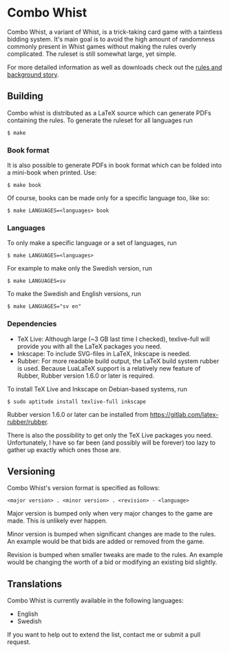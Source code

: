 # Combo Whist
Combo Whist, a variant of Whist, is a trick-taking card game with a taintless bidding system. It's main goal is to avoid the high amount of randomness commonly present in Whist games without making the rules overly complicated. The ruleset is still somewhat large, yet simple.

For more detailed information as well as downloads check out the [rules and background story](http://nijoakim.com/combo-whist).

## Building
Combo whist is distributed as a LaTeX source which can generate PDFs containing the rules. To generate the ruleset for all languages run

	$ make

### Book format
It is also possible to generate PDFs in book format which can be folded into a mini-book when printed. Use:

	$ make book

Of course, books can be made only for a specific language too, like so:

	$ make LANGUAGES=<languages> book

### Languages
To only make a specific language or a set of languages, run

	$ make LANGUAGES=<languages>

For example to make only the Swedish version, run

	$ make LANGUAGES=sv

To make the Swedish and English versions, run

	$ make LANGUAGES="sv en"

### Dependencies
- TeX Live: Although large (~3 GB last time I checked), texlive-full will provide you with all the LaTeX packages you need.
- Inkscape: To include SVG-files in LaTeX, Inkscape is needed.
- Rubber: For more readable build output, the LaTeX build system rubber is used. Because LuaLaTeX support is a relatively new feature of Rubber, Rubber version 1.6.0 or later is required.

To install TeX Live and Inkscape on Debian-based systems, run

	$ sudo aptitude install texlive-full inkscape

Rubber version 1.6.0 or later can be installed from <a href="https://gitlab.com/latex-rubber/rubber">https://gitlab.com/latex-rubber/rubber</a>.

There is also the possibility to get only the TeX Live packages you need. Unfortunately, I have so far been (and possibly will be forever) too lazy to gather up exactly which ones those are.

## Versioning
Combo Whist's version format is specified as follows:

	<major version> . <minor version> . <revision> - <language>

Major version is bumped only when very major changes to the game are made. This is unlikely ever happen.

Minor version is bumped when significant changes are made to the rules. An example would be that bids are added or removed from the game.

Revision is bumped when smaller tweaks are made to the rules. An example would be changing the worth of a bid or modifying an existing bid slightly.

## Translations
Combo Whist is currently available in the following languages:

- English
- Swedish

If you want to help out to extend the list, contact me or submit a pull request.
